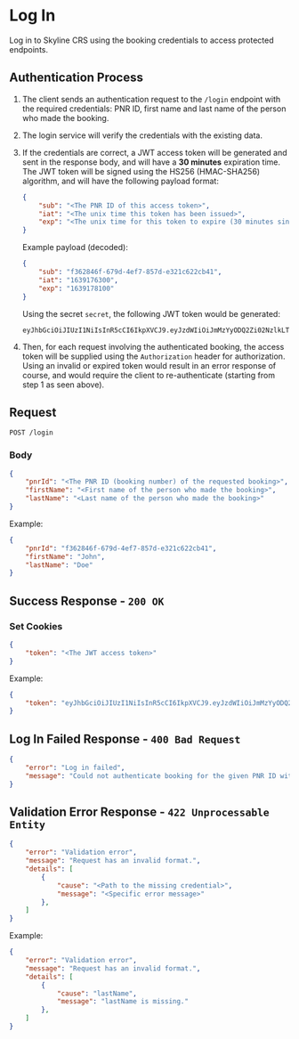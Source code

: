 # Log In

Log in to Skyline CRS using the booking credentials to access protected endpoints.

## Authentication Process

1. The client sends an authentication request to the `/login` endpoint with the required credentials: PNR ID, first name and last name of the person who made the booking.

2. The login service will verify the credentials with the existing data.

3. If the credentials are correct, a JWT access token will be generated and sent in the response body, and will have a **30 minutes** expiration time. The JWT token will be signed using the HS256 (HMAC-SHA256) algorithm, and will have the following payload format:
    ```json
    {
        "sub": "<The PNR ID of this access token>",
        "iat": "<The unix time this token has been issued>",
        "exp": "<The unix time for this token to expire (30 minutes since issued)>",
    }
    ```
    Example payload (decoded):
    ```json
    {
        "sub": "f362846f-679d-4ef7-857d-e321c622cb41",
        "iat": "1639176300",
        "exp": "1639178100"
    }
    ```
    Using the secret `secret`, the following JWT token would be generated:
    ```
    eyJhbGciOiJIUzI1NiIsInR5cCI6IkpXVCJ9.eyJzdWIiOiJmMzYyODQ2Zi02NzlkLTRlZjctODU3ZC1lMzIxYzYyMmNiNDEiLCJpYXQiOiIxNjM5MTc2MzAwIiwiZXhwIjoiMTYzOTE3ODEwMCJ9.l1smQvKIIWZG6dLLopUrXsWs7cff8_SJQ0JYwB_sd9g
    ```

4. Then, for each request involving the authenticated booking, the access token will be supplied using the `Authorization` header  for authorization. Using an invalid or expired token would result in an error response of course, and would require the client to re-authenticate (starting from step 1 as seen above).

## Request

```http
POST /login
```

### Body

```json
{
    "pnrId": "<The PNR ID (booking number) of the requested booking>",
    "firstName": "<First name of the person who made the booking>",
    "lastName": "<Last name of the person who made the booking>"
}
```

Example:
```json
{
    "pnrId": "f362846f-679d-4ef7-857d-e321c622cb41",
    "firstName": "John",
    "lastName": "Doe"
}
```

## Success Response - `200 OK`

### Set Cookies

```json
{
    "token": "<The JWT access token>"
}
```

Example:
```json
{
    "token": "eyJhbGciOiJIUzI1NiIsInR5cCI6IkpXVCJ9.eyJzdWIiOiJmMzYyODQ2Zi02NzlkLTRlZjctODU3ZC1lMzIxYzYyMmNiNDEiLCJpYXQiOiIxNjM5MTc2MzAwIiwiZXhwIjoiMTYzOTE3ODEwMCJ9.l1smQvKIIWZG6dLLopUrXsWs7cff8_SJQ0JYwB_sd9g"
}
```

## Log In Failed Response - `400 Bad Request`

```json
{
    "error": "Log in failed",
    "message": "Could not authenticate booking for the given PNR ID with the given first name and last name."
}
```

## Validation Error Response - `422 Unprocessable Entity`

```json
{
    "error": "Validation error",
    "message": "Request has an invalid format.",
    "details": [
        {
            "cause": "<Path to the missing credential>",
            "message": "<Specific error message>"
        },
    ]
}
```

Example:
```json
{
    "error": "Validation error",
    "message": "Request has an invalid format.",
    "details": [
        {
            "cause": "lastName",
            "message": "lastName is missing."
        },
    ]
}
```
